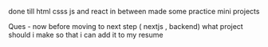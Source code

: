 done till html csss js and react 
in between made some practice mini projects

Ques - now before moving to next step ( nextjs , backend) what project should i make so that i can 
add it to my resume 







